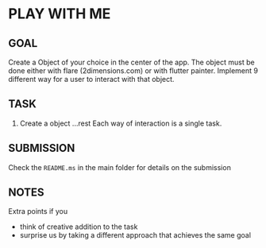 # PLAY WITH ME

## GOAL

Create a Object of your choice in the center of the app. The object must be done either with
flare (2dimensions.com) or with flutter painter.
Implement 9 different way for a user to interact with that object.

## TASK

1. Create a object
...rest Each way of interaction is a single task.


## SUBMISSION

Check the `README.ms` in the main folder for details on the submission

## NOTES

Extra points if you
* think of creative addition to the task
* surprise us by taking a different approach that achieves the same goal